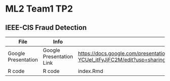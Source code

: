 # ML2 Team1 TP2
## IEEE-CIS Fraud Detection
| File                          | Info                                                            | Name
| ----------------------------- | --------------------------------------------------------------- | --------------
| Google Presentation           | Google Presentation Link                                        | https://docs.google.com/presentation/d/1R5tpPDgZtEgM2OQT1zOBkUHGxy-YCUeI_itFyJjFC2M/edit?usp=sharing
| R code                        | R code                                                          | index.Rmd
